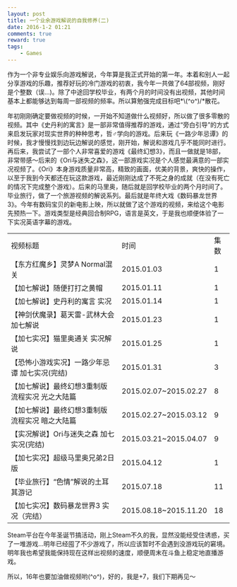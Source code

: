 ```yaml
---
layout: post
title: 一个业余游戏解说的自我修养(二)
date: 2016-1-2 01:21
comments: true
reward: true
tags:
    - Games
---
```


作为一个非专业娱乐向游戏解说，今年算是我正式开始的第一年。本着和别人一起分享游戏的乐趣，推荐好玩的冷门游戏的初衷，我今年一共做了64部视频，刚好是个整数（误…)。除了中途回学校毕业，有两个月的时间没有出视频，其他时间基本上都能够达到每周一部视频的频率。所以算勉强完成目标吧\*\\(^o^)/\*散花。

<!-- more -->

年初刚刚确定要做视频的时候，一开始不知道做什么视频好，所以做了很多零散的视频。其中《史丹利的寓言》是一部非常值得推荐的游戏，通过“旁白引导”的方式来启发玩家对现实世界的种种思考，哲♂学向的游戏。后来玩《一路少年忌谭》的时候，我才慢慢找到边玩边解说的感觉，刚开始，解说和游戏几乎不能同时进行。再后来，我尝试了一部个人非常喜爱的游戏《最终幻想3》，而且一做就是18部，非常带感～后来的《Ori与迷失之森》，这一部游戏实况是个人感觉最满意的一部实况视频了。《Ori》本身游戏质量非常高，精致的画面，优美的背景，爽快的操作，以至于我到今天都还在玩这款游戏，最近刚刚达成了不死之身的成就（在没有死亡的情况下完成整个游戏）。后来的马里奥，随后就是回学校毕业的两个月时间了。毕业旅行，做了一个旅游视频的解说系列。最后就是年终大戏《数码暴龙世界3》。今年有数码宝贝的新电影上映，所以就做了这个游戏的视频，来给这个电影先预热一下。游戏类型是经典回合制RPG，语言是英文，于是我也顺便体验了一下实况英语字幕的游戏。
<table>
<tr><td>视频标题</td><td>时间</td><td>集数</td></tr>
<tr><td>【东方红魔乡】灵梦A Normal混关</td><td>2015.01.03</td><td>1</td></tr>
<tr><td>【加七解说】随便打打之黄帽</td><td>2015.01.11</td><td>1</td></tr>
<tr><td>【加七解说】史丹利的寓言 实况</td><td>2015.01.14</td><td>1</td></tr>
<tr><td>【神剑伏魔录】葛天雷-武林大会 加七解说</td><td>2015.01.23</td><td>1</td></tr>
<tr><td>【加七实况】猫里奥通关 实况解说</td><td>2015.01.25</td><td>1</td></tr>
<tr><td>【恐怖小游戏实况】一路少年忌谭 加七实况(完结)</td><td>2015.01.31</td><td>3</td></tr>
<tr><td>【加七解说】最终幻想3重制版 流程实况 光之大陆篇</td><td>2015.02.07~2015.02.27</td><td>8</td></tr>
<tr><td>【加七解说】最终幻想3重制版 流程实况 暗之大陆篇</td><td>2015.02.27~2015.03.12</td><td>9</td></tr>
<tr><td>【实况解说】Ori与迷失之森 加七实况(完结)</td><td>2015.03.21~2015.04.07</td><td>9</td></tr>
<tr><td>【加七实况】超级马里奥兄弟2日版</td><td>2015.04.12</td><td>1</td></tr>
<tr><td>【毕业旅行】“色情”解说的土耳其游记</td><td>2015.07.18</td><td>11</td></tr>
<tr><td>【加七实况】数码暴龙世界3 实况（完结）</td><td>2015.08.18~2015.11.20</td><td>18</td></tr>
</table>
Steam平台在今年圣诞节搞活动，刚上Steam不久的我，显然没能经受住诱惑，买了一堆游戏…明年已经囤了不少游戏了，所以应该暂时不会遇到没游戏玩的窘境。明年我也希望我能保持现在这样出视频的速度，顺便周末在斗鱼上稳定地直播游戏。

所以，16年也要加油做视频哟(^o^)，好的，我是+7，我们下期再见～

